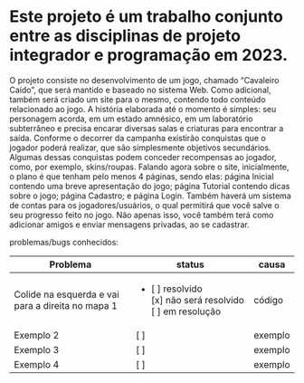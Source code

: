 # Este projeto é um trabalho conjunto entre as disciplinas de projeto integrador e programação em 2023.

O projeto consiste no desenvolvimento de um jogo, chamado “Cavaleiro Caído”, que será mantido e baseado no sistema Web. Como adicional, também será criado um site para o mesmo, contendo todo conteúdo relacionado ao jogo.
A história elaborada até o momento é simples: seu personagem acorda, em um estado amnésico, em um laboratório subterrâneo e precisa encarar diversas salas e criaturas para encontrar a saída.
Conforme o decorrer da campanha  existirão conquistas que o jogador poderá realizar, que são simplesmente objetivos secundários. Algumas dessas conquistas podem conceder recompensas ao jogador, como, por exemplo, skins/roupas.
Falando agora sobre o site, inicialmente, o plano é que tenham pelo menos 4 páginas, sendo elas: página Inicial contendo uma breve apresentação do jogo; página Tutorial contendo dicas sobre o jogo; página Cadastro; e página Login. Também haverá um sistema de contas para os jogadores/usuários, o qual permitirá que você salve o seu progresso feito no jogo. Não apenas isso, você também terá como adicionar amigos e enviar mensagens privadas, ao se cadastrar.

problemas/bugs conhecidos:

| Problema                                         | status                                                                                                    | causa                                                            |
| ------------------------------------------------ | --------------------------------------------------------------------------------------------------------- | ---------------------------------------------------------------- |
| Colide na esquerda e vai para a direita no mapa 1 | <ul><li>[ ] resolvido</li> [x] não será resolvido [ ] em resolução | código |</ul>
| Exemplo 2                                        | [ ]                                                                                                       | exemplo                                                          |
| Exemplo 3                                        | [ ]                                                                                                       | exemplo                                                          |
| Exemplo 4                                        | [ ]                                                                                                       | exemplo                                                          |
